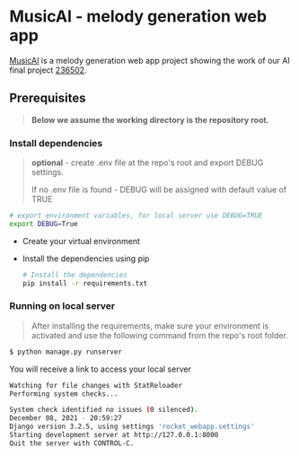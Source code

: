 # MusicAI - melody generation web app

[MusicAI](https://github.com/Exital/musicAI) is a melody generation web app project showing the work of our
AI final project [236502](https://github.com/LiorSherman/236502).

## Prerequisites

> __Below we assume the working directory is the repository root.__

### Install dependencies

> __optional__ - create .env file at the repo's root and export DEBUG settings.
> 
> If no .env file is found - DEBUG will be assigned with default value of TRUE
   ```sh
  # export environment variables, for local server use DEBUG=TRUE
  export DEBUG=True
  ```
- Create your virtual environment
- Install the dependencies using pip

  ```sh
  # Install the dependencies
  pip install -r requirements.txt
  ```
  
### Running on local server

> After installing the requirements, make sure your environment is activated and use the following command from the repo's root folder.

```sh
$ python manage.py runserver
```
You will receive a link to access your local server
```sh
Watching for file changes with StatReloader
Performing system checks...

System check identified no issues (0 silenced).
December 08, 2021 - 20:59:27
Django version 3.2.5, using settings 'rocket_webapp.settings'
Starting development server at http://127.0.0.1:8000
Quit the server with CONTROL-C.
```
